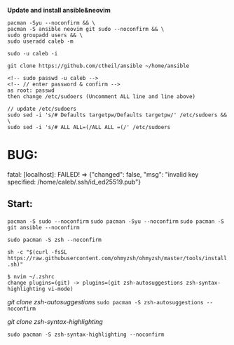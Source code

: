 __Update and install ansible&neovim__
```
pacman -Syu --noconfirm && \
pacman -S ansible neovim git sudo --noconfirm && \
sudo groupadd users && \
sudo useradd caleb -m

sudo -u caleb -i  

git clone https://github.com/ctheil/ansible ~/home/ansible

<!-- sudo passwd -u caleb -->
<!-- // enter password & confirm -->
as root: passwd
then change /etc/sudoers (Uncomment ALL line and line above)

// update /etc/sudoers
sudo sed -i 's/# Defaults targetpw/Defaults targetpw/' /etc/sudoers && \
sudo sed -i 's/# ALL ALL=(/ALL ALL =(/' /etc/sudoers
```

# BUG: 
fatal: [localhost]: FAILED! => {"changed": false, "msg": "invalid key specified: /home/caleb/.ssh/id_ed25519.pub"}

## Start:
`pacman -S sudo --noconfirm`
`sudo pacman -Syu --noconfirm`
`sudo pacman -S git ansible --noconfirm`

`sudo pacman -S zsh --noconfirm`

`sh -c "$(curl -fsSL https://raw.githubusercontent.com/ohmyzsh/ohmyzsh/master/tools/install.sh)"`

```
$ nvim ~/.zshrc
change plugins=(git) -> plugins=(git zsh-autosuggestions zsh-syntax-highlighting vi-mode)
```

*git clone zsh-autosuggestions*
`sudo pacman -S zsh-autosuggestions --noconfirm`

*git clone zsh-syntax-highlighting*

`sudo pacman -S zsh-syntax-highlighting --noconfirm`


